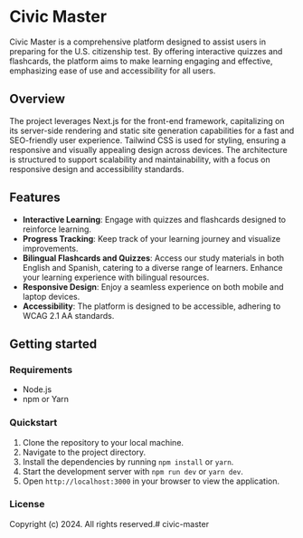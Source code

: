 # Civic Master

Civic Master is a comprehensive platform designed to assist users in preparing for the U.S. citizenship test. By offering interactive quizzes and flashcards, the platform aims to make learning engaging and effective, emphasizing ease of use and accessibility for all users.

## Overview

The project leverages Next.js for the front-end framework, capitalizing on its server-side rendering and static site generation capabilities for a fast and SEO-friendly user experience. Tailwind CSS is used for styling, ensuring a responsive and visually appealing design across devices. The architecture is structured to support scalability and maintainability, with a focus on responsive design and accessibility standards.

## Features

- **Interactive Learning**: Engage with quizzes and flashcards designed to reinforce learning.
- **Progress Tracking**: Keep track of your learning journey and visualize improvements.
- **Bilingual Flashcards and Quizzes**: Access our study materials in both English and Spanish, catering to a diverse range of learners. Enhance your learning experience with bilingual resources.
- **Responsive Design**: Enjoy a seamless experience on both mobile and laptop devices.
- **Accessibility**: The platform is designed to be accessible, adhering to WCAG 2.1 AA standards.

## Getting started

### Requirements

- Node.js
- npm or Yarn

### Quickstart

1. Clone the repository to your local machine.
2. Navigate to the project directory.
3. Install the dependencies by running `npm install` or `yarn`.
4. Start the development server with `npm run dev` or `yarn dev`.
5. Open `http://localhost:3000` in your browser to view the application.

### License

Copyright (c) 2024. All rights reserved.# civic-master

